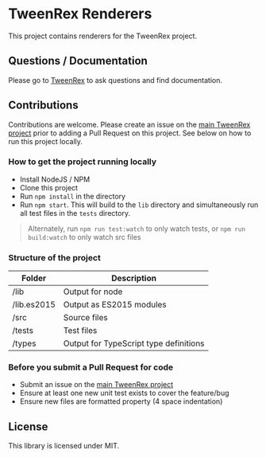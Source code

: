 # TweenRex Renderers

This project contains renderers for the TweenRex project.

## Questions / Documentation
Please go to [TweenRex](https://github.com/tweenrex/tweenrex) to ask questions and find documentation.

## Contributions
Contributions are welcome.  Please create an issue on the [main TweenRex project](https://github.com/tweenrex/tweenrex/issues) prior to adding a Pull Request on this project.  See below on how to run this project locally.

### How to get the project running locally

 - Install NodeJS / NPM
 - Clone this project
 - Run ```npm install``` in the directory
 - Run ```npm start```.  This will build to the ```lib``` directory and simultaneously run all test files in the ```tests``` directory.

 > Alternately, run ```npm run test:watch``` to only watch tests, or ```npm run build:watch``` to only watch src files

### Structure of the project

| Folder | Description |
| --- | --- |
| /lib | Output for node |
| /lib.es2015 | Output as ES2015 modules |
| /src | Source files |
| /tests | Test files |
| /types | Output for TypeScript type definitions |

### Before you submit a Pull Request for code

 - Submit an issue on the [main TweenRex project](https://github.com/tweenrex/tweenrex/issues)
 - Ensure at least one new unit test exists to cover the feature/bug
 - Ensure new files are formatted property (4 space indentation)

## License
This library is licensed under MIT.
